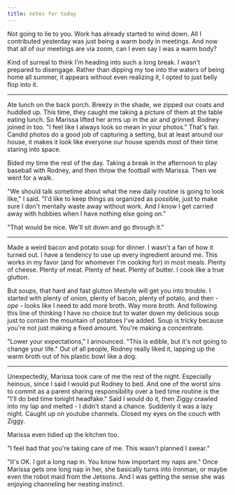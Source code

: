 ```yaml
---
title: notes for today
---
```


Not going to lie to you.  Work has already started to wind down.  All
I contributed yesterday was just being a warm body in meetings.  And
now that all of our meetings are via zoom, can I even say I was a warm
body?

Kind of surreal to think I'm heading into such a long break.  I wasn't
prepared to disengage.  Rather than dipping my toe into the waters of
being home all summer, it appears without even realizing it, I opted
to just belly flop into it.

---

Ate lunch on the back porch.  Breezy in the shade, we zipped our coats
and huddled up.  This time, they caught me taking a picture of them at
the table eating lunch.  So Marissa lifted her arms up in the air and
grinned.  Rodney joined in too.  "I feel like I always look so mean in
your photos."  That's fair.  Candid photos do a good job of capturing
a setting, but at least around our house, it makes it look like
everyone our house spends most of their time staring into space.

Bided my time the rest of the day.  Taking a break in the afternoon to
play baseball with Rodney, and then throw the football with Marissa.
Then we went for a walk.

"We should talk sometime about what the new daily routine is going to
look like," I said.  "I'd like to keep things as organized as
possible, just to make sure I don't mentally waste away without work.
And I know I get carried away with hobbies when I have nothing else
going on."

"That would be nice.  We'll sit down and go through it."

---

Made a weird bacon and potato soup for dinner.  I wasn't a fan of how
it turned out.  I have a tendency to use up every ingredient around
me.  This works in my favor (and for whomever I'm cooking for) in most
meals.  Plenty of cheese.  Plenty of meat.  Plenty of heat.  Plenty of
butter.  I cook like a true glutton.

But soups, that hard and fast glutton lifestyle will get you into
trouble.  I started with plenty of onion, plenty of bacon, plenty of
potato, and then - _ope_ - looks like I need to add more broth.  Way
more broth.  And following this line of thinking I have no choice but
to water down my delicious soup just to contain the mountain of
potatoes I've added.  Soup is tricky because you're not just making a
fixed amount.  You're making a concentrate.

"Lower your expectations," I announced.  "This is edible, but it's not
going to change your life."  Out of all people, Rodney really liked
it, lapping up the warm broth out of his plastic bowl like a dog.

---

Unexpectedly, Marissa took care of me the rest of the night.
Especially heinous, since I said I would put Rodney to bed.  And one
of the worst sins to commit as a parent sharing responsibility over a
bed time routine is the "I'll do bed time tonight headfake."  Said I
would do it, then Ziggy crawled into my lap and melted - I didn't
stand a chance.  Suddenly it was a lazy night.  Caught up on youtube
channels.  Closed my eyes on the couch with Ziggy.

Marissa even tidied up the kitchen too.

"I feel bad that you're taking care of me.  This wasn't planned I
swear."

"It's OK.  I got a long nap in.  You know how important my naps are."
Once Marissa gets one long nap in her, she basically turns into
Ironman, or maybe even the robot maid from the Jetsons.  And I was
getting the sense she was enjoying channeling her nesting instinct.
